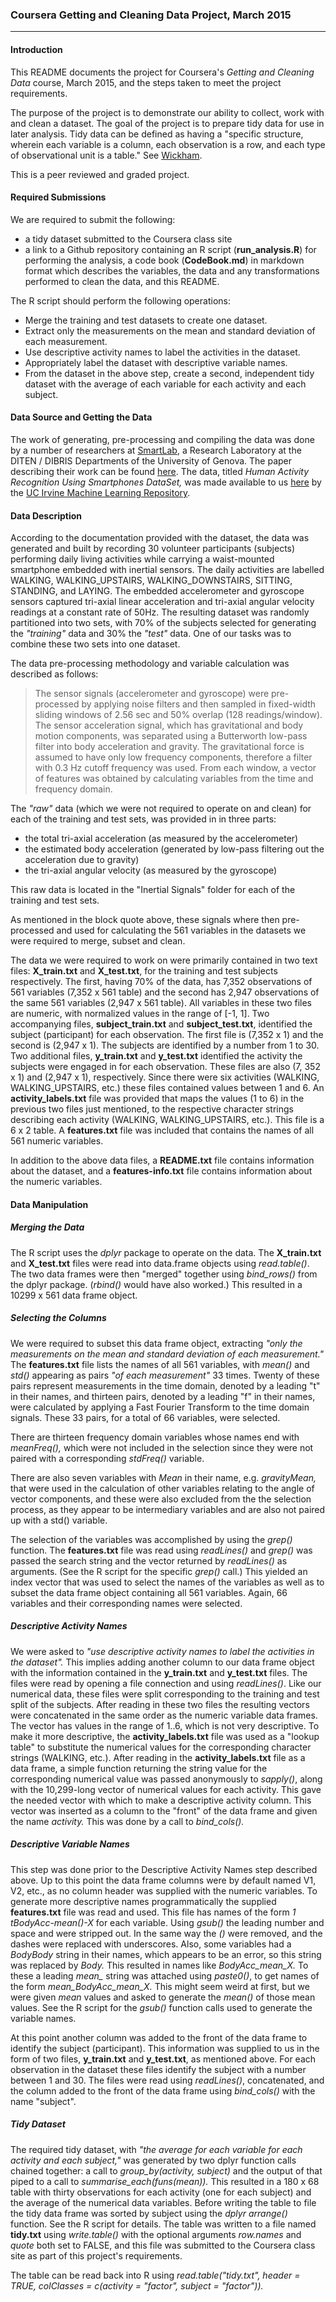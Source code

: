 ### Coursera Getting and Cleaning Data Project, March 2015

---

#### Introduction

This README documents the project for Coursera's *Getting and Cleaning Data*
course, March 2015, and the steps taken to meet the project requirements.

The purpose of the project is to demonstrate our ability to collect, work with and
clean a dataset.  The goal of the project is to prepare tidy data for use in
later analysis.  Tidy data can be defined as having a "specific structure, wherein
each variable is a column, each observation is a row, and each type of
observational unit is a table." See [Wickham][3].

This is a peer reviewed and graded project.

#### Required Submissions

We are required to submit the following:

- a tidy dataset submitted to the Coursera class site
- a link to a Github repository containing an R script (**run_analysis.R**) for performing
the analysis, a code book (**CodeBook.md**) in markdown format which describes the variables,
the data and any transformations performed to clean the data, and this README.

The R script should perform the following operations:

- Merge the training and test datasets to create one dataset.
- Extract only the measurements on the mean and standard deviation of each measurement.
- Use descriptive activity names to label the activities in the dataset.
- Appropriately label the dataset with descriptive variable names.
- From the dataset in the above step, create a second, independent tidy dataset with
the average of each variable for each activity and each subject.

#### Data Source and Getting the Data

The work of generating, pre-processing and compiling the data was done by a number of researchers at
[SmartLab][4], a Research Laboratory at the DITEN / DIBRIS Departments of the
University of Genova. The paper describing their work can be found [here][5].  The data, titled
*Human Activity Recognition Using Smartphones DataSet,*  was made available to us [here][1] by
the [UC Irvine Machine Learning Repository][2].

#### Data Description

According to the documentation provided with the dataset, the data was generated and built by
recording 30 volunteer participants (subjects) performing daily living activities while carrying
a waist-mounted smartphone embedded with inertial sensors. The daily activities are labelled
WALKING, WALKING_UPSTAIRS, WALKING_DOWNSTAIRS, SITTING, STANDING, and LAYING.  The embedded
accelerometer and gyroscope sensors captured tri-axial linear acceleration and tri-axial angular
velocity readings at a constant rate of 50Hz. The resulting dataset was randomly partitioned into
two sets, with 70% of the subjects selected for generating the *"training"* data and 30% the *"test"*
data.  One of our tasks was to combine these two sets into one dataset.

The data pre-processing methodology and variable calculation was described as follows: 

>The sensor signals (accelerometer and gyroscope) were pre-processed by applying noise
>filters and then sampled in fixed-width sliding windows of 2.56 sec and 50% overlap
>(128 readings/window). The sensor acceleration signal, which has gravitational and body
>motion components, was separated using a Butterworth low-pass filter into body acceleration
>and gravity. The gravitational force is assumed to have only low frequency components,
>therefore a filter with 0.3 Hz cutoff frequency was used. From each window, a vector of
>features was obtained by calculating variables from the time and frequency domain.

The *"raw"* data (which we were not required to operate on and clean) for each of the
training and test sets, was provided in in three parts:

- the total tri-axial acceleration (as measured by the accelerometer)
- the estimated body acceleration (generated by low-pass filtering out the acceleration due to gravity)
- the tri-axial angular velocity (as measured by the gyroscope)

This raw data is located in the "Inertial Signals" folder for each of the training and test sets.

As mentioned in the block quote above, these signals where then pre-processed
and used for calculating the 561 variables in the datasets we were required to merge, subset and clean.

The data we were required to work on were primarily contained in two text files: **X_train.txt** and
**X_test.txt**, for the training and test subjects respectively.  The first, having 70% of the data,
has 7,352 observations of 561 variables (7,352 x 561 table) and the second has 2,947 observations of
the same 561 variables (2,947 x 561 table).  All variables in these two files are numeric, with normalized
values in the range of [-1, 1].  Two accompanying files, **subject_train.txt** and
**subject_test.txt**, identified the subject (participant) for each observation.  The first file is
(7,352 x 1) and the second is (2,947 x 1).  The subjects are identified by a number from 1 to 30.
Two additional files, **y_train.txt** and **y_test.txt** identified the activity the subjects were
engaged in for each observation.  These files are also (7, 352 x 1) and (2,947 x 1), respectively.
Since there were six activities (WALKING, WALKING_UPSTAIRS, etc.) these files contained values between
1 and 6. An **activity_labels.txt** file was provided that maps the values (1 to 6) in the
previous two files just mentioned, to the respective character strings describing each activity
(WALKING, WALKING_UPSTAIRS, etc.).  This file is a 6 x 2 table.  A **features.txt** file was included
that contains the names of all 561 numeric variables.

In addition to the above data files, a **README.txt** file contains information about the dataset, and
a **features-info.txt** file contains information about the numeric variables.

#### Data Manipulation

##### Merging the Data

The R script uses the *dplyr* package to operate on the data.  The **X_train.txt** and **X_test.txt** files
were read into data.frame objects using *read.table()*.  The two data frames were then "merged"
together using *bind_rows()* from the dplyr package.  (*rbind()* would have also worked.) This resulted
in a 10299 x 561 data frame object.

##### Selecting the Columns

We were required to subset this data frame object, extracting *"only the measurements on the mean
and standard deviation of each measurement."*  The **features.txt** file lists the
names of all 561 variables, with *mean()* and *std()* appearing as pairs *"of each measurement"* 33 times.
Twenty of these pairs represent measurements in the time domain, denoted by a leading "t" in their
names, and thirteen pairs, denoted by a leading "f" in their names, were calculated by applying
a Fast Fourier Transform to the time domain signals.  These 33 pairs, for a total of 66 variables, were
selected.  

There are thirteen frequency domain variables whose names end with *meanFreq(),* which were not
included in the selection since they were not paired with a corresponding *stdFreq()* variable.

There are also seven variables with *Mean* in their name, e.g. *gravityMean,* that were used in the
calculation of other variables relating to the angle of vector components, and these were also excluded
from the the selection process, as they appear to be intermediary variables and are also not paired up
with a std() variable.

The selection of the variables was accomplished by using the *grep()* function.  The **features.txt**
file was read using *readLines()* and *grep()* was passed the search string and the vector returned
by *readLines()* as arguments. (See the R script for the specific *grep()* call.)  This
yielded an index vector that was used to select the names of the variables as well as to subset the
data frame object containing all 561 variables.  Again, 66 variables and their corresponding names were
selected.

##### Descriptive Activity Names

We were asked to *"use descriptive activity names to label the activities in the dataset".*  This implies
adding another column to our data frame object with the information contained in the **y_train.txt** and
**y_test.txt** files. The files were read by opening a file connection and using *readLines()*.  Like
our numerical data, these files were split corresponding to the training and test split of the subjects.
After reading in these two files the resulting vectors were concatenated in the same order as the
numeric variable data frames.  The vector has values in the range of 1..6, which is not very descriptive.
To make it more descriptive, the **activity_labels.txt** file was used as a "lookup table" to substitute
the numerical values for the corresponding character strings (WALKING, etc.). After reading in the
**activity_labels.txt** file as a data frame, a simple function returning the string value for the
corresponding numerical value was passed anonymously to *sapply()*, along with the 10,299-long vector
of numerical values for each activity.  This gave the needed vector with which to make a descriptive
activity column.  This vector was inserted as a column to the "front" of the data frame and given the
name *activity.*  This was done by a call to *bind_cols().*

##### Descriptive Variable Names

This step was done prior to the Descriptive Activity Names step described above.  Up to this point the data frame
columns were by default named V1, V2, etc., as no column header was supplied with the numeric variables.  To generate
more descriptive names programmatically the supplied **features.txt** file was read and used.  This file
has names of the form *1 tBodyAcc-mean()-X* for each variable. Using *gsub()* the leading number and space
and were stripped out.  In the same way the *()* were removed, and the dashes were replaced with
underscores.  Also, some variables had a *BodyBody* string in their names, which appears to be an error,
so this string was replaced by *Body.*  This resulted in names like *BodyAcc_mean_X.* To these a leading
*mean_* string was attached using *paste0()*, to get names of the form *mean_BodyAcc_mean_X.* This might
seem weird at first, but we were given *mean* values and asked to generate the *mean()* of those mean
values.  See the R script for the *gsub()* function calls used to generate the variable names.

At this point another column was added to the front of the data
frame to identify the subject (participant).  This information was supplied to us in the form of two
files, **y_train.txt** and **y_test.txt**, as mentioned above.  For each observation in the dataset these
files identify the subject with a number between 1 and 30.  The files were read using *readLines()*,
concatenated, and the column added to the front of the data frame using *bind_cols()* with the name
"subject".

##### Tidy Dataset

The required tidy dataset, with *"the average for each variable for each activity and each subject,"* was
generated by two dplyr function calls chained together:  a call to *group_by(activity, subject)* and
the output of that piped to a call to *summarise_each(funs(mean)).*  This resulted in a 180 x 68 table
with thirty observations for each activity (one for each subject) and the average of the numerical data
variables.  Before writing the table to file the tidy data frame was sorted by subject using the *dplyr
arrange()* function.  See the R script for details.  The table was written to a file named **tidy.txt**
using *write.table()* with the optional arguments *row.names* and *quote* both set to FALSE, and this file
was submitted to the Coursera class site as part of this project's requirements.  

The table can be read back into R using *read.table("tidy.txt", header = TRUE, colClasses = c(activity =
"factor", subject = "factor")).*

[3]: http://www.jstatsoft.org/v59/i10/paper
[1]: http://archive.ics.uci.edu/ml/datasets/Human+Activity+Recognition+Using+Smartphones
[2]: http://archive.ics.uci.edu/ml/index.html
[4]: https://sites.google.com/site/smartlabdibrisunige/
[5]: http://link.springer.com/chapter/10.1007/978-3-642-35395-6_30
